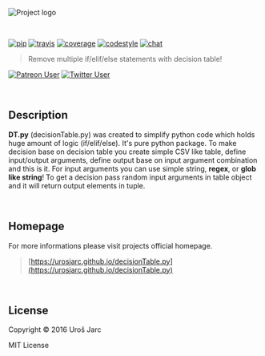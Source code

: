 ![Project logo](https://github.com/urosjarc/decisionTable.py/blob/master/docs/media/header.png?raw=true)

<br>

[![pip][pip]][pip-url]
[![travis][travis]][travis-url]
[![coverage][coverage]][coverage-url]
[![codestyle][codestyle]][codestyle-url]
[![chat][chat]][chat-url]

> Remove multiple if/elif/else statements with decision table!

[![Patreon User][support]][support-url]
[![Twitter User][twitter]][twitter-url]

[pip]: https://img.shields.io/pip/v/decisionTable.py.svg
[pip-url]: https://pypi.python.org/pypi/decisionTable
[travis]: https://img.shields.io/travis/urosjarc/decisionTable.py.svg
[travis-url]: https://travis-ci.org/urosjarc/decisionTable.py
[coverage]: https://img.shields.io/codacy/coverage/71b26bbc68de46ed9b6ad037d821b635.svg
[coverage-url]: https://www.codacy.com/app/urosjarc/decisionTable.py
[codestyle]: https://img.shields.io/codacy/grade/71b26bbc68de46ed9b6ad037d821b635.svg
[codestyle-url]: https://www.codacy.com/app/urosjarc/decisionTable.py
[chat]: https://badges.gitter.im/Join%20Chat.svg
[chat-url]: https://gitter.im/urosjarc/decisionTable.py?utm_source=badge&utm_medium=badge&utm_campaign=pr-badge&utm_content=badge
[support]: https://img.shields.io/badge/patreon-urosjarc-green.svg?style=social
[support-url]: https://patreon.com/urosjarc/
[twitter]: https://img.shields.io/twitter/follow/urosjarc.svg?style=social&label=follow
[twitter-url]: https://twitter.com/intent/follow?screen_name=urosjarc

<br>

## Description

**DT.py** (decisionTable.py) was created to simplify python code which
holds huge amount of logic (if/elif/else). It's pure python package.
To make decision base on decision table you create simple CSV like
table, define input/output arguments, define output base on input argument
combination and this is it. For input arguments you can use simple string,
**regex**, or **glob like string**! To get a decision pass random input arguments
in table object and it will return output elements in tuple.

<br>

## Homepage
For more informations please visit projects official homepage.
> [https://urosjarc.github.io/decisionTable.py](https://urosjarc.github.io/decisionTable.py)

<br>

## License
Copyright © 2016 Uroš Jarc

MIT License
